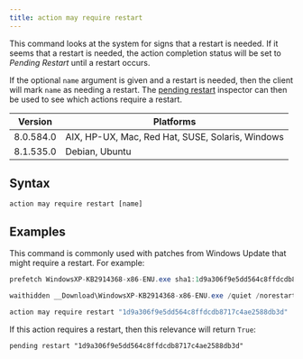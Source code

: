 ```yaml
---
title: action may require restart
---
```


This command looks at the system for signs that a restart is needed. If it seems
that a restart is needed, the action completion status will be set to *Pending
Restart* until a restart occurs.

If the optional `name` argument is given and a restart is needed, then the
client will mark `name` as needing a restart. The [pending
restart](/relevance/reference/string.html#pending-restart-string-boolean)
inspector can then be used to see which actions require a restart.

Version | Platforms
--- | ---
8.0.584.0 | AIX, HP-UX, Mac, Red Hat, SUSE, Solaris, Windows
8.1.535.0 | Debian, Ubuntu

## Syntax

    action may require restart [name]

## Examples

This command is commonly used with patches from Windows Update that might
require a restart. For example:

```actionscript
prefetch WindowsXP-KB2914368-x86-ENU.exe sha1:1d9a306f9e5dd564c8ffdcdb8717c4ae2588db3d size:530672 http://download.microsoft.com/download/B/0/D/B0D762B1-1CF4-4377-8149-0FB18167A023/WindowsXP-KB2914368-x86-ENU.exe sha256:6a8e3034478704c7701e2e2279811e278eec45cc218f50c8ab0701a6b732afc4

waithidden __Download\WindowsXP-KB2914368-x86-ENU.exe /quiet /norestart

action may require restart "1d9a306f9e5dd564c8ffdcdb8717c4ae2588db3d"
```
If this action requires a restart, then this relevance will return `True`:

```relevance
pending restart "1d9a306f9e5dd564c8ffdcdb8717c4ae2588db3d"
```
